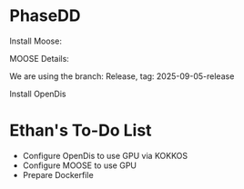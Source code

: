 # PhaseDD

Install Moose:

MOOSE Details:

We are using the branch: Release, tag: 2025-09-05-release

Install OpenDis

# Ethan's To-Do List
- Configure OpenDis to use GPU via KOKKOS
- Configure MOOSE to use GPU
- Prepare Dockerfile